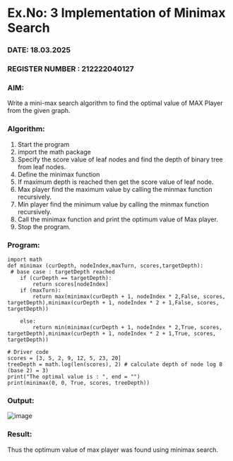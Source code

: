 # Ex.No: 3  Implementation of Minimax Search
### DATE: 18.03.2025                                                                           
### REGISTER NUMBER : 212222040127
### AIM: 
Write a mini-max search algorithm to find the optimal value of MAX Player from the given graph.
### Algorithm:
1. Start the program
2. import the math package
3. Specify the score value of leaf nodes and find the depth of binary tree from leaf nodes.
4. Define the minimax function
5. If maximum depth is reached then get the score value of leaf node.
6. Max player find the maximum value by calling the minmax function recursively.
7. Min player find the minimum value by calling the minmax function recursively.
8. Call the minimax function  and print the optimum value of Max player.
9. Stop the program. 

### Program:
```
import math
def minimax (curDepth, nodeIndex,maxTurn, scores,targetDepth):
 # base case : targetDepth reached
    if (curDepth == targetDepth):
        return scores[nodeIndex]
    if (maxTurn):
        return max(minimax(curDepth + 1, nodeIndex * 2,False, scores, targetDepth),minimax(curDepth + 1, nodeIndex * 2 + 1,False, scores, targetDepth))

    else:
        return min(minimax(curDepth + 1, nodeIndex * 2,True, scores, targetDepth),minimax(curDepth + 1, nodeIndex * 2 + 1,True, scores, targetDepth))

# Driver code
scores = [3, 5, 2, 9, 12, 5, 23, 20]
treeDepth = math.log(len(scores), 2) # calculate depth of node log 8 (base 2) = 3)
print("The optimal value is : ", end = "")
print(minimax(0, 0, True, scores, treeDepth))
```
### Output:

![image](https://github.com/user-attachments/assets/96ae985f-1e1a-4aab-9bd9-abd05a2c3cde)


### Result:
Thus the optimum value of max player was found using minimax search.
